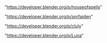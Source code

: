 "https://developer.blender.org/p/houseofspells"

"https://developer.blender.org/p/snrfaiden"

"https://developer.blender.org/p/cluly"

"https://developer.blender.org/p/Luna"

 
